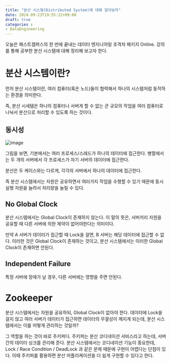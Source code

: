 ```yaml
---
title: "분산 시스템(Distributed System)에 대해 알아보자"
date: 2024-09-23T19:55:22+09:00
draft: true
categories :
- DataEngineering
---
```


오늘은 패스트캠퍼스의 한 번에 끝내는 데이터 엔지니어링 초격차 패키지 Online. 강의를 통해 공부한 분산 시스템에 대해 정리해 보고자 한다.

# 분산 시스템이란?
먼저 분산 시스템이란, 여러 컴퓨터(혹은 노드)들이 협력해서 하나의 시스템처럼 동작하는 환경을 의미한다.

즉, 분산 시세템은 하나의 컴퓨터나 서버게 할 수 없는 큰 규모의 작업을 여러 컴퓨터로 나눠서 분산으로 처리할 수 있도록 하는 것이다.


## 동시성
![image](https://github.com/user-attachments/assets/c0491f38-4567-412f-a43f-bbb05ad25ecc)


그림을 보면, 기본에서는 여러 프로세스/스레드가 하나의 데이터에 접근한다. 병렬에서는 두 개의 서버에서 각 프로세스가 자기 서버의 데이터에 접근한다.

분산은 두 케이스와는 다르게, 각각의 서버에서 하나의 데이터에 접근한다.

즉 분산 시스템에서는 자원은 공유하면서 여러가지 작업을 수행할 수 있기 때문에 동시 실행 자원을 늘려서 처리량을 늘릴 수 있다.

## No Global Clock
분산 시스템에서는 Global Clock이 존재하지 않는다. 이 말의 뜻은, 서버끼리 자원을 공유할 때 다른 서버에 의한 제약이 없어야한다는 의미이다.

만약 A 서버가 데이터가 접근할 때 Lock을 걸면, B 서버는 해당 데이터에 접근할 수 없다. 이러한 것은 Global Clock이 존재하는 것이고, 분산 시스템에서는 이러한 Global Clock이 존재하면 안된다.

## Independent Failure
특정 서버에 장애가 날 경우, 다른 서버에는 영향을 주면 안된다.


# Zookeeper
분산 시스템에서는 자원을 공유하되, Global Clock이 없아야 한다. 데이터에 Lock을 걸지 않고 여러 서버가 데이터가 접근하면 데이터의 무결성이 깨지게 되는데, 분산 시스템에서는 이를 어떻게 관리하는 것일까?

그 역할을 하는 것이 바로 주키퍼다. 주키퍼는 분산 코디네이션 서비스라고 하는데, 서버 간의 데이터 싱크를 관리해 준다. 분산 시스템에서는 코디네이션 기능이 중요한데, Lock / Race Condition / DeadLock 과 같은 문제 때문에 구현이 어렵다는 단점이 있다.
이때 주키퍼를 활용하면 분산 어플리케이션을 더 쉽게 구현할 수 있다고 한다.

